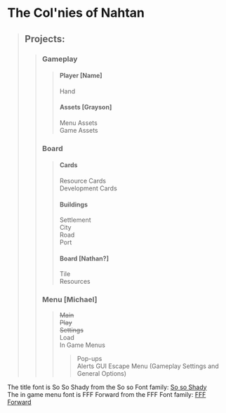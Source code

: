 # The Col'nies of Nahtan
> ## Projects:
> > ### Gameplay
> > > #### Player [Name]
> > > Hand
> > > #### Assets [Grayson]
> > > Menu Assets  
> > > Game Assets
> > ### Board
> > > #### Cards
> > > Resource Cards  
> > > Development Cards  
> > > #### Buildings
> > > Settlement  
> > > City  
> > > Road  
> > > Port  
> > > #### Board [Nathan?]
> > > Tile  
> > > Resources  
> > ### Menu [Michael]
> > > ~~Main~~  
> > > ~~Play~~  
> > > ~~Settings~~  
> > > Load  
> > > In Game Menus  
> > > > Pop-ups  
> > > > Alerts 
> > > > GUI
> > > > Escape Menu (Gameplay Settings and General Options)  


The title font is So So Shady from the So so Font family: [So so Shady](http://www.1001fonts.com/so-font.html)  
The in game menu font is FFF Forward from the FFF Font family: [FFF Forward](http://www.1001fonts.com/fff-forward-font.html)
